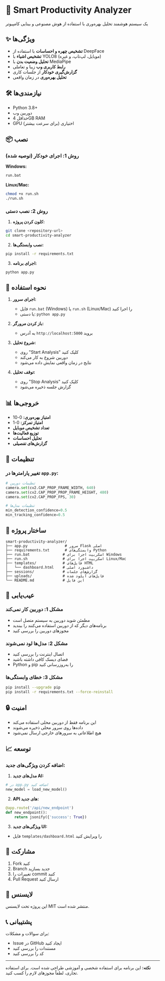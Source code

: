 # 🚀 Smart Productivity Analyzer

یک سیستم هوشمند تحلیل بهره‌وری با استفاده از هوش مصنوعی و بینایی کامپیوتر

## ✨ ویژگی‌ها

- **تشخیص چهره و احساسات** با استفاده از DeepFace
- **تشخیص اشیاء** با YOLO8 (موبایل، لپ‌تاپ، و غیره)
- **تحلیل وضعیت بدن** با MediaPipe
- **رابط کاربری وب** زیبا و تعاملی
- **گزارش‌گیری خودکار** از جلسات کاری
- **تحلیل بهره‌وری** در زمان واقعی

## 🛠️ نیازمندی‌ها

- Python 3.8+
- دوربین وب
- حداقل 4GB RAM
- GPU اختیاری (برای سرعت بیشتر)

## 📦 نصب

### روش 1: اجرای خودکار (توصیه شده)

**Windows:**
```bash
run.bat
```

**Linux/Mac:**
```bash
chmod +x run.sh
./run.sh
```

### روش 2: نصب دستی

1. **کلون کردن پروژه:**
```bash
git clone <repository-url>
cd smart-productivity-analyzer
```

2. **نصب وابستگی‌ها:**
```bash
pip install -r requirements.txt
```

3. **اجرای برنامه:**
```bash
python app.py
```

## 🎯 نحوه استفاده

1. **اجرای سرور:**
   - فایل `run.bat` (Windows) یا `run.sh` (Linux/Mac) را اجرا کنید
   - یا دستی: `python app.py`

2. **باز کردن مرورگر:**
   - به آدرس `http://localhost:5000` بروید

3. **شروع تحلیل:**
   - روی "Start Analysis" کلیک کنید
   - دوربین شروع به کار می‌کند
   - نتایج در زمان واقعی نمایش داده می‌شود

4. **توقف تحلیل:**
   - روی "Stop Analysis" کلیک کنید
   - گزارش جلسه ذخیره می‌شود

## 📊 خروجی‌ها

- **امتیاز بهره‌وری:** 0-10
- **امتیاز تمرکز:** 0-1
- **تعداد تشخیص موبایل**
- **توزیع فعالیت‌ها**
- **تحلیل احساسات**
- **گزارش‌های تفصیلی**

## 🔧 تنظیمات

### تغییر پارامترها در `app.py`:

```python
# تنظیمات دوربین
camera.set(cv2.CAP_PROP_FRAME_WIDTH, 640)
camera.set(cv2.CAP_PROP_PROP_FRAME_HEIGHT, 480)
camera.set(cv2.CAP_PROP_FPS, 30)

# تنظیمات مدل‌ها
min_detection_confidence=0.5
min_tracking_confidence=0.5
```

## 📁 ساختار پروژه

```
smart-productivity-analyzer/
├── app.py                 # سرور Flask اصلی
├── requirements.txt       # وابستگی‌های Python
├── run.bat               # اسکریپت اجرا برای Windows
├── run.sh                # اسکریپت اجرا برای Linux/Mac
├── templates/            # فایل‌های HTML
│   └── dashboard.html    # داشبورد اصلی
├── sessions/             # گزارش‌های جلسات
├── uploads/              # فایل‌های آپلود شده
└── README.md             # این فایل
```

## 🚨 عیب‌یابی

### مشکل 1: دوربین کار نمی‌کند
- مطمئن شوید دوربین به سیستم متصل است
- برنامه‌های دیگر که از دوربین استفاده می‌کنند را ببندید
- مجوزهای دوربین را بررسی کنید

### مشکل 2: مدل‌ها لود نمی‌شوند
- اتصال اینترنت را بررسی کنید
- فضای دیسک کافی داشته باشید
- Python و pip را به‌روزرسانی کنید

### مشکل 3: خطای وابستگی‌ها
```bash
pip install --upgrade pip
pip install -r requirements.txt --force-reinstall
```

## 🔒 امنیت

- این برنامه فقط از دوربین محلی استفاده می‌کند
- داده‌ها روی سرور محلی ذخیره می‌شوند
- هیچ اطلاعاتی به سرورهای خارجی ارسال نمی‌شود

## 📈 توسعه

### اضافه کردن ویژگی‌های جدید:

1. **مدل‌های جدید AI:**
```python
# در app.py اضافه کنید
new_model = load_new_model()
```

2. **API های جدید:**
```python
@app.route('/api/new_endpoint')
def new_endpoint():
    return jsonify({'success': True})
```

3. **ویژگی‌های جدید UI:**
- فایل `templates/dashboard.html` را ویرایش کنید

## 🤝 مشارکت

1. Fork کنید
2. Branch جدید بسازید
3. تغییرات را commit کنید
4. Pull Request ارسال کنید

## 📄 لایسنس

این پروژه تحت لایسنس MIT منتشر شده است.

## 📞 پشتیبانی

برای سوالات و مشکلات:
- Issue در GitHub ایجاد کنید
- مستندات را بررسی کنید
- کد را بررسی کنید

---

**نکته:** این برنامه برای استفاده شخصی و آموزشی طراحی شده است. برای استفاده تجاری، لطفاً مجوزهای لازم را کسب کنید.
